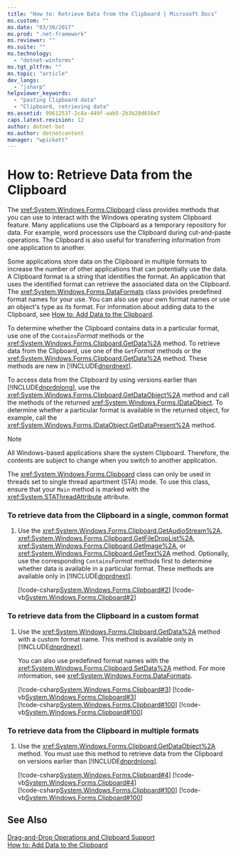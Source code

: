 ```yaml
---
title: "How to: Retrieve Data from the Clipboard | Microsoft Docs"
ms.custom: ""
ms.date: "03/30/2017"
ms.prod: ".net-framework"
ms.reviewer: ""
ms.suite: ""
ms.technology: 
  - "dotnet-winforms"
ms.tgt_pltfrm: ""
ms.topic: "article"
dev_langs: 
  - "jsharp"
helpviewer_keywords: 
  - "pasting Clipboard data"
  - "Clipboard, retrieving data"
ms.assetid: 99612537-2c8a-449f-aab5-2b3b28d656e7
caps.latest.revision: 12
author: dotnet-bot
ms.author: dotnetcontent
manager: "wpickett"
---
```

# How to: Retrieve Data from the Clipboard
The <xref:System.Windows.Forms.Clipboard> class provides methods that you can use to interact with the Windows operating system Clipboard feature. Many applications use the Clipboard as a temporary repository for data. For example, word processors use the Clipboard during cut-and-paste operations. The Clipboard is also useful for transferring information from one application to another.  
  
 Some applications store data on the Clipboard in multiple formats to increase the number of other applications that can potentially use the data. A Clipboard format is a string that identifies the format. An application that uses the identified format can retrieve the associated data on the Clipboard. The <xref:System.Windows.Forms.DataFormats> class provides predefined format names for your use. You can also use your own format names or use an object's type as its format. For information about adding data to the Clipboard, see [How to: Add Data to the Clipboard](../../../../docs/framework/winforms/advanced/how-to-add-data-to-the-clipboard.md).  
  
 To determine whether the Clipboard contains data in a particular format, use one of the `Contains`*Format* methods or the <xref:System.Windows.Forms.Clipboard.GetData%2A> method. To retrieve data from the Clipboard, use one of the `Get`*Format* methods or the <xref:System.Windows.Forms.Clipboard.GetData%2A> method. These methods are new in [!INCLUDE[dnprdnext](../../../../includes/dnprdnext-md.md)].  
  
 To access data from the Clipboard by using versions earlier than [!INCLUDE[dnprdnlong](../../../../includes/dnprdnlong-md.md)], use the <xref:System.Windows.Forms.Clipboard.GetDataObject%2A> method and call the methods of the returned <xref:System.Windows.Forms.IDataObject>. To determine whether a particular format is available in the returned object, for example, call the <xref:System.Windows.Forms.IDataObject.GetDataPresent%2A> method.  
  
> [!NOTE]
>  All Windows-based applications share the system Clipboard. Therefore, the contents are subject to change when you switch to another application.  
>   
>  The <xref:System.Windows.Forms.Clipboard> class can only be used in threads set to single thread apartment (STA) mode. To use this class, ensure that your `Main` method is marked with the <xref:System.STAThreadAttribute> attribute.  
  
### To retrieve data from the Clipboard in a single, common format  
  
1.  Use the <xref:System.Windows.Forms.Clipboard.GetAudioStream%2A>, <xref:System.Windows.Forms.Clipboard.GetFileDropList%2A>, <xref:System.Windows.Forms.Clipboard.GetImage%2A>, or <xref:System.Windows.Forms.Clipboard.GetText%2A> method. Optionally, use the corresponding `Contains`*Format* methods first to determine whether data is available in a particular format. These methods are available only in [!INCLUDE[dnprdnext](../../../../includes/dnprdnext-md.md)].  
  
     [!code-csharp[System.Windows.Forms.Clipboard#2](../../../../samples/snippets/csharp/VS_Snippets_Winforms/System.Windows.Forms.Clipboard/CS/form1.cs#2)]
     [!code-vb[System.Windows.Forms.Clipboard#2](../../../../samples/snippets/visualbasic/VS_Snippets_Winforms/System.Windows.Forms.Clipboard/vb/form1.vb#2)]  
  
### To retrieve data from the Clipboard in a custom format  
  
1.  Use the <xref:System.Windows.Forms.Clipboard.GetData%2A> method with a custom format name. This method is available only in [!INCLUDE[dnprdnext](../../../../includes/dnprdnext-md.md)].  
  
     You can also use predefined format names with the <xref:System.Windows.Forms.Clipboard.SetData%2A> method. For more information, see <xref:System.Windows.Forms.DataFormats>.  
  
     [!code-csharp[System.Windows.Forms.Clipboard#3](../../../../samples/snippets/csharp/VS_Snippets_Winforms/System.Windows.Forms.Clipboard/CS/form1.cs#3)]
     [!code-vb[System.Windows.Forms.Clipboard#3](../../../../samples/snippets/visualbasic/VS_Snippets_Winforms/System.Windows.Forms.Clipboard/vb/form1.vb#3)]  
    [!code-csharp[System.Windows.Forms.Clipboard#100](../../../../samples/snippets/csharp/VS_Snippets_Winforms/System.Windows.Forms.Clipboard/CS/form1.cs#100)]
    [!code-vb[System.Windows.Forms.Clipboard#100](../../../../samples/snippets/visualbasic/VS_Snippets_Winforms/System.Windows.Forms.Clipboard/vb/form1.vb#100)]  
  
### To retrieve data from the Clipboard in multiple formats  
  
1.  Use the <xref:System.Windows.Forms.Clipboard.GetDataObject%2A> method. You must use this method to retrieve data from the Clipboard on versions earlier than [!INCLUDE[dnprdnlong](../../../../includes/dnprdnlong-md.md)].  
  
     [!code-csharp[System.Windows.Forms.Clipboard#4](../../../../samples/snippets/csharp/VS_Snippets_Winforms/System.Windows.Forms.Clipboard/CS/form1.cs#4)]
     [!code-vb[System.Windows.Forms.Clipboard#4](../../../../samples/snippets/visualbasic/VS_Snippets_Winforms/System.Windows.Forms.Clipboard/vb/form1.vb#4)]  
    [!code-csharp[System.Windows.Forms.Clipboard#100](../../../../samples/snippets/csharp/VS_Snippets_Winforms/System.Windows.Forms.Clipboard/CS/form1.cs#100)]
    [!code-vb[System.Windows.Forms.Clipboard#100](../../../../samples/snippets/visualbasic/VS_Snippets_Winforms/System.Windows.Forms.Clipboard/vb/form1.vb#100)]  
  
## See Also  
 [Drag-and-Drop Operations and Clipboard Support](../../../../docs/framework/winforms/advanced/drag-and-drop-operations-and-clipboard-support.md)   
 [How to: Add Data to the Clipboard](../../../../docs/framework/winforms/advanced/how-to-add-data-to-the-clipboard.md)